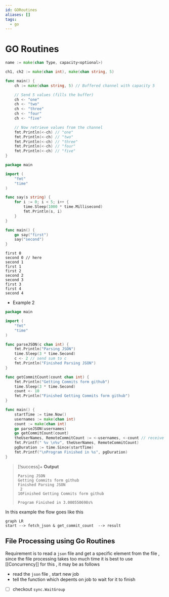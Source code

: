 ```yaml
---
id: GORoutines
aliases: []
tags:
  - go
---
```

# GO Routines

```go
name := make(chan Type, capacity<optional>)
```

```go
ch1, ch2 := make(chan int), make(chan string, 5)
```



```go
func main() {
    ch := make(chan string, 5) // Buffered channel with capacity 5

    // Send 5 values (fills the buffer)
    ch <- "one"
    ch <- "two"
    ch <- "three"
    ch <- "four"
    ch <- "five"

    // Now retrieve values from the channel
    fmt.Println(<-ch) // "one" 
    fmt.Println(<-ch) // "two"
    fmt.Println(<-ch) // "three"
    fmt.Println(<-ch) // "four"
    fmt.Println(<-ch) // "five"
}
```

```go
package main

import (
	"fmt"
	"time"
)

func say(s string) {
	for i := 0; i < 5; i++ {
		time.Sleep(1000 * time.Millisecond)
		fmt.Println(s, i)
	}
}

func main() {
	go say("first")
	say("second")
}
```

```
first 0
second 0 // here
second 1
first 1
first 2
second 2
second 3
first 3
first 4
second 4

```
- Example 2
```go
package main

import (
	"fmt"
	"time"
)

func parseJSON(c chan int) {
	fmt.Println("Parsing JSON")
	time.Sleep(3 * time.Second)
	c <- 2 // send sum to c
	fmt.Println("Finished Parsing JSON")
}

func getCommitCount(count chan int) {
	fmt.Println("Getting Commits form github")
	time.Sleep(3 * time.Second)
	count <- 10
	fmt.Println("Finished Getting Commits form github")
}

func main() {
	startTime := time.Now()
	usernames := make(chan int)
	count := make(chan int)
	go parseJSON(usernames)
	go getCommitCount(count)
	theUserNames, RemoteCommitCount := <-usernames, <-count // receive from c
	fmt.Printf(" %v \n%v", theUserNames, RemoteCommitCount)
	pgDuration := time.Since(startTime)
	fmt.Printf("\nProgram Finished in %s", pgDuration)
}
```


> [!success]+ **Output**
> ```
> Parsing JSON
> Getting Commits form github
> Finished Parsing JSON
>  2
> 10Finished Getting Commits form github
> 
> Program Finished in 3.000550698s%
> ```

In this example the flow goes like this

```mermaid
graph LR
start --> fetch_json & get_commit_count  --> result  
```


## File Processing using Go Routines
Requirement is to read a `json` file and get a specific element from the file , since the file processing takes too much time it is best to use [[Concurrency]] for this , it may be as follows

- read the `json` file , start new job 
- tell the function which depents on job to wait for it to finish 



 
- [ ] checkout `sync.WaitGroup`
